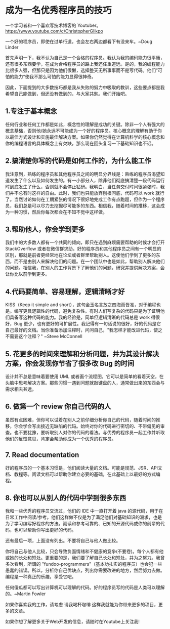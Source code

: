 # 成为一名优秀程序员的技巧


一个学习者和一个喜欢写技术博客的 Youtuber。https://www.youtube.com/c/ChristopherGlikpo


一个好的程序员，即使在过单行道，也会左右两边都看下有没来车。~Doug Linder

首先声明一下，我不认为自己是一个合格的程序员。我认为我的编码能力很平庸，还有很多东西要学，在成为合格程序员的路上我还任重道远。是的，我的编程能力比很多人强，但那只是因为他们很懒，选择整天无所事事而不是写代码。他们”可怕的能力“使我不那么可怕的能力显得很神奇。

因此，下面提到的大多数技巧都是我从失败的努力中吸取的教训，这些要点都是我希望自己能做到，但还没有做到的，与大家共勉。我们开始吧。

## 1.专注于基本概念
任何行业和任何工作都是如此，概念性的理解是成功的关键。除非一个人有强大的概念基础，否则他/她永远不可能成为一个好的程序员。核心概念的理解有助于你以最佳方式设计和实施最佳解决方案。如果你仍然觉得在计算机科学的核心概念和你的编程语言的具体概念上有欠缺，那么现在回头复习一下基础知识也不迟。

## 2.搞清楚你写的代码是如何工作的，为什么能工作
我注意到，熟练的程序员和其他程序员之间的明显分界线是：熟练的程序员渴望知道发生了什么以及如何发生的。有一小部分人，除非他们彻底搞清楚一段代码运行时到底发生了什么，否则就不会停止钻研。我明白，当任务交付时间很紧张时，我们并不总有时这样的自由。此时，我们也只能放弃刨根问底，代码可以 work 就行了。当然讨论如何在工期紧张的情况下很好地完成工作有点跑题，但作为一个程序员，我们总是可以尽力去挖掘尽可能多的东西。相信我，随着时间的推移，这会成为一种习惯，然后你每次都会在不知不觉中这样做。

## 3.帮助他人，你会学到更多
我们中的大多数人都有一个共同的倾向，即只在遇到麻烦需要帮助的时候才会打开 StackOverflow 或者在微信群求助。好的程序员和其他程序员之间有一个明显的区别，那就是前者更经常地在论坛或者群里帮助别人。这使他们学到了更多的东西，而不是由别人来解决他们的问题。在一个团队中也是如此，帮助别人解决他们的问题。相信我，在别人的工作背景下了解他们的问题，研究并提供解决方案，会让你比以前学到更多。

## 4.代码要简单、容易理解，逻辑清晰才好
KISS（Keep it simple and short），这句金玉名言放之四海而皆准，对于编程也是。编写更具逻辑性的代码，避免复杂性。有时人们写复杂的代码只是为了证明他们具备写这种代码的能力。我的经验是，简单但逻辑清晰的代码总是 work 得很好，Bug 更少，也有更好的可扩展性。我记得有一句话说的很好，好的代码是它自己最好的文档。当你准备添加注释时，问问自己，"我怎样才能改进代码，使之不需要这个注释？" ~Steve McConnell


## 5. 花更多的时间来理解和分析问题，并为其设计解决方案，你会发现你节省了很多改 Bug 的时间
设计并不总是意味着要使用 UML 或者画个流程图，它可以是简单的看着天空，在头脑中思考解决方案。那些习惯一遇到问题就敲键盘的人，通常做出来的东西会与需求相去甚远。

## 6. 做第一个 review 你自己代码的人

虽然有点困难，但你可以试着在别人之前仔细分析你自己的代码，随着时间的推移，你会学会写出接近无缺陷的代码。始终对你的代码进行密切的、不带偏见的审查。也不要犹豫，要听取别人对你的代码的看法。与优秀的程序员一起工作并听取他们的反馈意见，肯定会帮助你成为一个优秀的程序员。

## 7. Read documentation

好的程序员的一个基本习惯是，他们阅读大量的文档。可能是规范、JSR、API文档、教程等。阅读文档可以帮助你建立必要的基础，在此基础上以最好的方式编程。

## 8. 你也可以从别人的代码中学到很多东西
我和一些优秀的程序员交流过，他们的 IDE 中一直打开着 java 的源代码，用于在日常工作中阅读/参考。他们这样做不仅是为了满足他们对基础知识的渴求，也是为了学习编写好程序的方法。阅读和参考可靠的、已知的开源代码或你的前辈的代码，也可以帮助你写出更好的代码。


还有最后一项，上面没有列出。不要将自己与他人做比较。

你将自己与他人比较，只会导致负面情绪和不健康的竞争(不要卷)。每个人都有他或她的长处和短处。更重要的是，我们要了解自己长处和短处，并为之努力。我曾多次看到，所谓的 "fundoo-programmers"（基本功扎实的程序员）也会犯一些愚蠢的错误。所以，分析你自己优缺点，列出你需要改进的地方，然后努力去做。编程是一种真正的乐趣，享受它吧。

任何傻瓜都可以写出计算机可以理解的代码。好的程序员写的代码是人类可以理解的。~Martin Fowler


如果你喜欢我的工作，请考虑
请我喝杯咖啡
这样我就能为你带来更多的项目，更多的文章。

如果你想了解更多关于Web开发的信息，请随时在Youtube上关注我!

